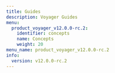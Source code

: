 ```yaml
---
title: Guides
description: Voyager Guides
menu:
  product_voyager_v12.0.0-rc.2:
    identifier: concepts
    name: Concepts
    weight: 20
menu_name: product_voyager_v12.0.0-rc.2
info:
  version: v12.0.0-rc.2
---
```


